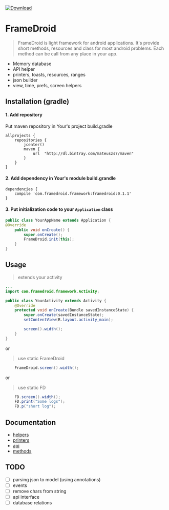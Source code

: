 [ ![Download](https://api.bintray.com/packages/mateuszs7/maven/framedroid/images/download.svg) ](https://bintray.com/mateuszs7/maven/framedroid/_latestVersion)

# FrameDroid
> FrameDroid is light framework for android applications. It's provide short methods, resources and class for most android problems. Each method can be call from any place in your app.
- Memory database
- API helper
- printers, toasts, resources, ranges
- json builder
- view, time, prefs, screen helpers

## Installation (gradle)

#### 1. Add repository
Put maven repository in Your's project build.gradle

```
allprojects {
    repositories {
        jcenter()
        maven {
            url  "http://dl.bintray.com/mateuszs7/maven"
        }
    }
}
```

#### 2. Add dependency in Your's module build.grandle

```
dependencies {
    compile 'com.framedroid.framework:framedroid:0.1.1'
}
```

#### 3. Put initialization code to your `Application` class

```java
public class YourAppName extends Application {
@Override
    public void onCreate() {
        super.onCreate();
        FrameDroid.init(this);
    }
}
```



## Usage

> extends your activity

```java
...
import com.framedroid.framework.Activity;

public class YourActivity extends Activity {
    @Override
    protected void onCreate(Bundle savedInstanceState) {
        super.onCreate(savedInstanceState);
        setContentView(R.layout.activity_main);

        screen().width();
    }
}
```

or

> use static FrameDroid

```java
    FrameDroid.screen().width();
```
or

> use static FD

```java
    FD.screen().width();
    FD.print("Some logs");
    FD.p("short log");
```


## Documentation
* [helpers](./docs/HELPERS.md)
* [printers](./docs/PRINTERS.md)
* [api](./docs/API.md)
* [methods](./docs/METHODS.md)

## TODO
- [ ] parsing json to model (using annotations)
- [ ] events
- [ ] remove chars from string
- [ ] api interface
- [ ] database relations